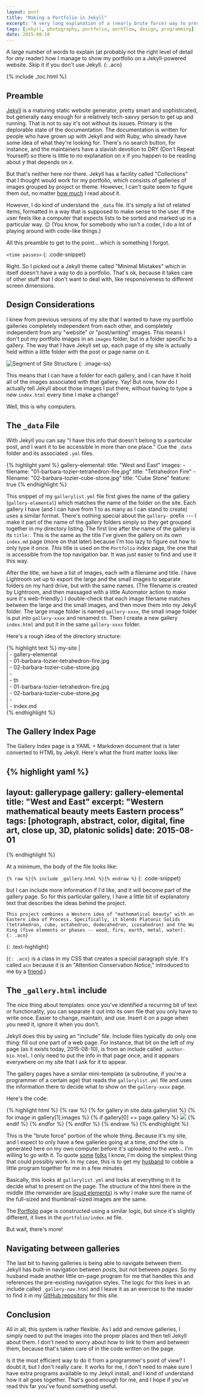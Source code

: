 ```yaml
---
layout: post
title: "Making a Portfolio in Jekyll"
excerpt: "A very long explanation of a (nearly brute force) way to present a portfolio in Jekyll."
tags: [jekyll, photography, portfolio, workflow, design, programming]
date: 2015-08-10
---
```


A large number of words to explain (at probably not the right level of detail for *any* reader) how I manage to show my portfolio on a Jekyll-powered website. Skip it if you don't use Jekyll.
{: .acn}

{% include _toc.html %}


## Preamble

[Jekyll][5a4cab1f] is a maturing static website generator, pretty smart and sophisticated, but generally easy enough for a relatively tech-savvy person to get up and running. That is not to say it's not without its issues. Primary is the deplorable state of the documentation. The documentation is written for people who have grown up with Jekyll and with Ruby, who already have some idea of what they're looking for. There's no search button, for instance, and the maintainers have a slavish devotion to DRY (Don't Repeat Yourself) so there is little to no explanation on *x* if you happen to be reading about *y* that depends on *x*.

  [5a4cab1f]: http://jekyllrb.com "Jekyll Website"

But that's neither here nor there. Jekyll has a facility called "Collections" that I thought would work for my portfolio, which consists of galleries of images grouped by project or theme. However, I can't quite seem to figure them out, no matter [how much][909e7040] I read about it.

  [909e7040]: http://ben.balter.com/2015/02/20/jekyll-collections/ "Ben Balter"

However, I do kind of understand the `_data` file. It's simply a list of related items, formatted in a way that is supposed to make sense to the user. If the user feels like a computer that expects lists to be sorted and marked up in a particular way. 😉 (You know, for somebody who isn't a coder, I do a lot of playing around with code-like things.)

All this preamble to get to the point... which is something I forgot.

`<time passes>`
{: .code-snippet}

Right. So I picked out a Jekyll theme called "Minimal Mistakes" which in itself doesn't have a way to do a portfolio. That's ok, because it takes care of other stuff that I don't want to deal with, like responsiveness to different screen dimensions.


## Design Considerations

I knew from previous versions of my site that I wanted to have my portfolio galleries completely independent from each other, and completely independent from any "website" or "post/writing" images. This means I don't put my portfolio images in an `images` folder, but in a folder specific to a gallery. The way that I have Jekyll set up, each page of my site is actually held within a little folder with the post or page name on it.

![Segment of Site Structure](/images/adhoc/2015-08-04-screen-shot-site-structure.png)
{: .image-ss}

This means that I can have a folder for each gallery, and I can have it hold all of the images associated with that gallery. Yay! But now, how do I actually tell Jekyll about those images I put there, without having to type a new `index.html` every time I make a change?

Well, this is why computers.


## The `_data` File

With Jekyll you can say "I have this info that doesn't belong to a particular post, and I want it to be accessible in more than one place." Cue the `_data` folder and its associated `.yml` files.

{% highlight yaml %}
gallery-elemental:
  title: "West and East"
  images:
    - filename: "01-barbara-tozier-tetrahedron-fire.jpg"
      title: "Tetrahedron Fire"
    - filename: "02-barbara-tozier-cube-stone.jpg"
      title: "Cube Stone"
      feature: true
{% endhighlight %}

This snippet of my `gallerylist.yml` file first gives the name of the gallery (`gallery-elemental`) which matches the name of the folder on the site. Each gallery I have (and I can have from 1 to as many as I can stand to create) uses a similar format. There's nothing special about the `gallery-` prefix --- I make it part of the name of the gallery folders simply so they get grouped together in my directory listing. The first line after the name of the gallery is its `title:`. This is the same as the title I've given the gallery on its own `index.md` page (more on that later) because I'm too lazy to figure out how to only type it once. *This* title is used on the `Portfolio` index page, the one that is accessible from the top navigation bar. It was just easier to find and use it this way.

After the title, we have a list of images, each with a filename and title. I have Lightroom set up to export the large and the small images to separate folders on my hard drive, but with the same names. (The filename is created by Lightroom, and then massaged with a little Automator action to make sure it's web-friendly.) I double-check that each image filename matches between the large and the small images, and then move them into my Jekyll folder. The large image folder is named `gallery-xxxx`, the small image folder is put *into* `gallery-xxxx` and renamed `th`. Then I create a new gallery `index.html` and put it in the same `gallery-xxxx` folder.

Here's a rough idea of the directory structure:

{% highlight text %}
my-site |  
        | - gallery-elemental  
          | - 01-barbara-tozier-tetrahedron-fire.jpg  
          | - 02-barbara-tozier-cube-stone.jpg  
          | - <etc>  
          | - th  
            | - 01-barbara-tozier-tetrahedron-fire.jpg  
            | - 02-barbara-tozier-cube-stone.jpg  
            | - <etc>  
          | - index.md  
{% endhighlight %}


## The Gallery Index Page

The Gallery Index page is a YAML + Markdown document that is later converted to HTML by Jekyll. Here's what the front matter looks like:

{% highlight yaml %}
---
layout: gallerypage
gallery: gallery-elemental
title: "West and East"
excerpt: "Western mathematical beauty meets Eastern process"
tags: [photograph, abstract, color, digital, fine art, close up, 3D, platonic solids]
date: 2015-08-01
---
{% endhighlight %}

At a minimum, the body of the file looks like:

`{% raw %}{% include _gallery.html %}{% endraw %}`
{: .code-snippet}

but I can include more information if I'd like, and it will become part of the gallery page. So for this particular gallery, I have a little bit of explanatory text that describes the ideas behind the project.

~~~
This project combines a Western idea of "mathematical beauty" with an Eastern idea of Process. Specifically, it blends Platonic Solids (tetrahedron, cube, octahedron, dodecahedron, icosahedron) and the Wu Xing (five elements or phases -- wood, fire, earth, metal, water).
{: .acn}
~~~
{: .text-highlight}

(`{: .acn}` is a class in my CSS that creates a special paragraph style. It's called `acn` because it is an "Attention Conservation Notice," introduced to me by a [friend](http://bactra.org/weblog/).)

## The `_gallery.html` include

The nice thing about templates: once you've identified a recurring bit of text or functionality, you can separate it out into its own file that you only have to write once. Easier to change, maintain, and use. Insert it on a page when you need it, ignore it when you don't.

Jekyll does this by using an "include" file. Include files typically do only one thing: fill out one part of a web page. For instance, that bit on the left of my page (as it exists today, 2015-08-10), is from an include called `_author-bio.html`. I only need to put the info in that page once, and it appears everywhere on my site that I ask for it to appear.

The gallery pages have a similar mini-template (a subroutine, if you're a programmer of a certain age) that reads the `gallerylist.yml` file and uses the information there to decide what to show on the `gallery-xxxx` page.

Here's the code:

{% highlight html %}
{% raw %}
{% for gallery in site.data.gallerylist %}
{% for image in gallery[1].images %}
{% if gallery[0] == page.gallery %}
<a href="{{ image.filename }}" title="{{ image.title}}"><img src="th/{{ image.filename }}"  class="thumbnail"></a>
{% endif %}
{% endfor %}
{% endfor %}
{% endraw %}
{% endhighlight %}

This is the "brute force" portion of the whole thing. Because it's my site, and I expect to only have a few galleries going at a time, *and* the site is generated here on my own computer before it's uploaded to the web... I'm willing to go with it. To quote [some](http://ronjeffries.com) [folks](http://www.hendricksonxp.com) I know, I'm doing the simplest thing that could possibly work. In my case, this is to get my [husband](http://williamtozier.com) to cobble a little program together for me in a few minutes.

Basically, this looks at `gallerylist.yml` and looks at everything in it to decide what to present on the page. The structure of the html there in the middle (the remainder are [liquid elements](https://github.com/Shopify/liquid/wiki/Liquid-for-Designers)) is why I make sure the name of the full-sized and thumbnail-sized images are the same.

The [Portfolio](/portfolio/) page is constructed using a similar logic, but since it's slightly different, it lives in the `portfolio/index.md` file.

But wait, there's more!


## Navigating between galleries

The last bit to having galleries is being able to navigate between them. Jekyll has built-in navigation between *posts*, but not between *pages*. So my husband made another little on-page program for me that handles this and references the pre-existing navigation styles. The logic for this lives in an include called `_gallery-nav.html` and I leave it as an exercise to the reader to find it in my [GitHub repository](https://github.com/logista/btsite2015) for this site.


## Conclusion

All in all, this system is rather flexible. As I add and remove galleries, I simply need to put the images into the proper places and then tell Jekyll about them. I don't need to worry about how to link to them and between them, because that's taken care of in the code written on the page.

Is it the most efficient way to do it from a programmer's point of view? I doubt it, but I don't really care. It works for me, I don't need to make sure I have extra programs available to my Jekyll install, and I kind of understand how it all goes together. That's good enough for me, and I hope if you've read this far you've found something useful.
